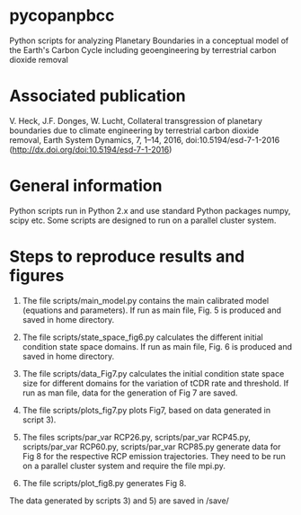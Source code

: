 # pycopanpbcc
Python scripts for analyzing Planetary Boundaries in a conceptual model of the Earth's Carbon Cycle including geoengineering by terrestrial carbon dioxide removal

# Associated publication
V. Heck, J.F. Donges, W. Lucht,
Collateral transgression of planetary boundaries due to climate engineering by terrestrial carbon dioxide removal, 
Earth System Dynamics, 7, 1–14, 2016,
doi:10.5194/esd-7-1-2016 (http://dx.doi.org/doi:10.5194/esd-7-1-2016)

# General information
Python scripts run in Python 2.x and use standard Python packages numpy, scipy etc. 
Some scripts are designed to run on a parallel cluster system.

# Steps to reproduce results and figures 
1) The file scripts/main_model.py contains the main calibrated model (equations and parameters). If run as main file, Fig. 5 is produced and saved in home directory.

2) The file scripts/state_space_fig6.py calculates the different initial condition state space domains. If run as main file, Fig. 6 is produced and saved in home directory.

3) The file scripts/data_Fig7.py calculates the initial condition state space size for different domains for the variation of tCDR rate and threshold. If run as man file, data for the generation of Fig 7 are saved.

4) The file scripts/plots_fig7.py plots Fig7, based on data generated in script 3).

5) The files scripts/par_var RCP26.py, scripts/par_var RCP45.py, scripts/par_var RCP60.py, scripts/par_var RCP85.py generate data for Fig 8 for the respective RCP emission trajectories. They need to be run on a parallel cluster system and require the file mpi.py. 

6) The file scripts/plot_fig8.py generates Fig 8.

The data generated by scripts 3) and 5) are saved in /save/
